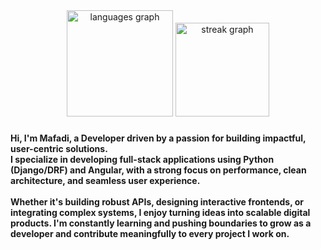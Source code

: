 <div align="center">
  <img src="https://github-readme-stats.vercel.app/api/top-langs?username=fadiman741&locale=en&hide_title=false&layout=compact&card_width=320&langs_count=7&theme=default&hide_border=true&order=2" height="170" alt="languages graph"  />
  <img src="https://streak-stats.demolab.com?user=fadiman741&locale=en&mode=daily&theme=default&hide_border=false&border_radius=5&order=3" height="150" alt="streak graph"  />
</div>

###

<h4 align="left">Hi, I'm Mafadi, a Developer driven by a passion for building impactful, user-centric solutions.<br>I specialize in developing full-stack applications using Python (Django/DRF) and Angular, with a strong focus on performance, clean architecture, and seamless user experience.<br><br>Whether it's building robust APIs, designing interactive frontends, or integrating complex systems, I enjoy turning ideas into scalable digital products. I'm constantly learning and pushing boundaries to grow as a developer and contribute meaningfully to every project I work on.</h4>

###
